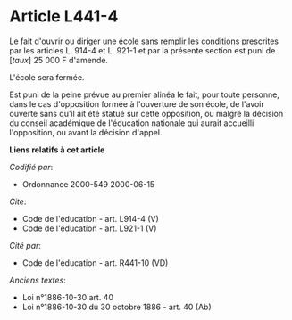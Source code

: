 # Article L441-4

Le fait d'ouvrir ou diriger une école sans remplir les conditions prescrites par les articles L. 914-4 et L. 921-1 et par la
présente section est puni de [*taux*] 25 000 F d'amende.

L'école sera fermée.

Est puni de la peine prévue au premier alinéa le fait, pour toute personne, dans le cas d'opposition formée à l'ouverture de
son école, de l'avoir ouverte sans qu'il ait été statué sur cette opposition, ou malgré la décision du conseil académique de
l'éducation nationale qui aurait accueilli l'opposition, ou avant la décision d'appel.

**Liens relatifs à cet article**

_Codifié par_:

  - Ordonnance 2000-549 2000-06-15

_Cite_:

  - Code de l'éducation - art. L914-4 (V)
  - Code de l'éducation - art. L921-1 (V)

_Cité par_:

  - Code de l'éducation - art. R441-10 (VD)

_Anciens textes_:

  - Loi n°1886-10-30 art. 40
  - Loi n°1886-10-30 du 30 octobre 1886 - art. 40 (Ab)
